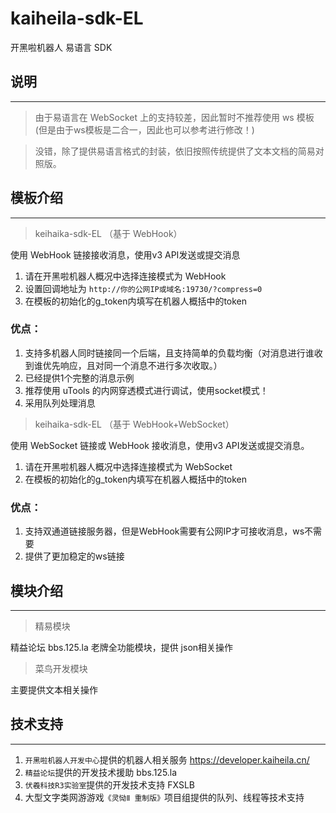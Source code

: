 # kaiheila-sdk-EL
开黑啦机器人 易语言 SDK

## 说明
---
> 由于易语言在 WebSocket 上的支持较差，因此暂时不推荐使用 ws 模板(但是由于ws模板是二合一，因此也可以参考进行修改！)

> 没错，除了提供易语言格式的封装，依旧按照传统提供了文本文档的简易对照版。

## 模板介绍
---
> keihaika-sdk-EL
（基于 WebHook）

使用 WebHook 链接接收消息，使用v3 API发送或提交消息

1. 请在开黑啦机器人概况中选择连接模式为 WebHook
2. 设置回调地址为 `http://你的公网IP或域名:19730/?compress=0`
3. 在模板的初始化的g_token内填写在机器人概括中的token

### 优点：
1. 支持多机器人同时链接同一个后端，且支持简单的负载均衡（对消息进行谁收到谁优先响应，且对同一个消息不进行多次收取。）
2. 已经提供1个完整的消息示例
3. 推荐使用 uTools 的内网穿透模式进行调试，使用socket模式！
4. 采用队列处理消息


> keihaika-sdk-EL
（基于 WebHook+WebSocket）

使用 WebSocket 链接或 WebHook 接收消息，使用v3 API发送或提交消息。
1. 请在开黑啦机器人概况中选择连接模式为 WebSocket
2. 在模板的初始化的g_token内填写在机器人概括中的token


### 优点：
1. 支持双通道链接服务器，但是WebHook需要有公网IP才可接收消息，ws不需要
2. 提供了更加稳定的ws链接

## 模块介绍
---
> 精易模块

精益论坛 bbs.125.la 老牌全功能模块，提供 json相关操作

> 菜鸟开发模块

主要提供文本相关操作

## 技术支持
---
1. `开黑啦机器人开发中心`提供的机器人相关服务 https://developer.kaiheila.cn/
2. `精益论坛`提供的开发技术援助 bbs.125.la
3. `伏羲科技R3实验室`提供的开发技术支持 FXSLB
4. 大型文字类网游游戏`《灵恸Ⅱ 重制版》`项目组提供的队列、线程等技术支持
